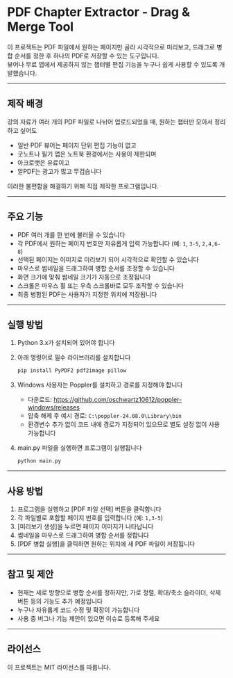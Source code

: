 # PDF Chapter Extractor - Drag & Merge Tool

이 프로젝트는 PDF 파일에서 원하는 페이지만 골라 시각적으로 미리보고, 드래그로 병합 순서를 정한 후 하나의 PDF로 저장할 수 있는 도구입니다.  
뷰어나 무료 앱에서 제공하지 않는 챕터별 편집 기능을 누구나 쉽게 사용할 수 있도록 개발했습니다.

---

## 제작 배경

강의 자료가 여러 개의 PDF 파일로 나뉘어 업로드되었을 때, 원하는 챕터만 모아서 정리하고 싶어도  
- 일반 PDF 뷰어는 페이지 단위 편집 기능이 없고  
- 굿노트나 필기 앱은 노트북 환경에서는 사용이 제한되며  
- 아크로뱃은 유료이고  
- 알PDF는 광고가 많고 무겁습니다  

이러한 불편함을 해결하기 위해 직접 제작한 프로그램입니다.

---

## 주요 기능

- PDF 여러 개를 한 번에 불러올 수 있습니다  
- 각 PDF에서 원하는 페이지 번호만 자유롭게 입력 가능합니다 (예: `1`, `3-5`, `2,4,6-8`)  
- 선택된 페이지는 이미지로 미리보기 되어 시각적으로 확인할 수 있습니다  
- 마우스로 썸네일을 드래그하여 병합 순서를 조정할 수 있습니다  
- 화면 크기에 맞춰 썸네일 크기가 자동으로 조정됩니다  
- 스크롤은 마우스 휠 또는 우측 스크롤바로 모두 조작할 수 있습니다  
- 최종 병합된 PDF는 사용자가 지정한 위치에 저장됩니다

---

## 실행 방법

1. Python 3.x가 설치되어 있어야 합니다
2. 아래 명령어로 필수 라이브러리를 설치합니다

    ```bash
    pip install PyPDF2 pdf2image pillow

3. Windows 사용자는 Poppler를 설치하고 경로를 지정해야 합니다  
   - 다운로드: https://github.com/oschwartz10612/poppler-windows/releases  
   - 압축 해제 후 예시 경로: `C:\poppler-24.08.0\Library\bin`  
   - 환경변수 추가 없이 코드 내에 경로가 지정되어 있으므로 별도 설정 없이 사용 가능합니다

4. main.py 파일을 실행하면 프로그램이 실행됩니다

    ```bash
    python main.py


---

## 사용 방법

1. 프로그램을 실행하고 [PDF 파일 선택] 버튼을 클릭합니다  
2. 각 파일별로 포함할 페이지 번호를 입력합니다 (예: `1,3-5`)  
3. [미리보기 생성]을 누르면 페이지 이미지가 나타납니다  
4. 썸네일을 마우스로 드래그하여 병합 순서를 정합니다  
5. [PDF 병합 실행]을 클릭하면 원하는 위치에 새 PDF 파일이 저장됩니다

---

## 참고 및 제안

- 현재는 세로 방향으로 병합 순서를 정하지만, 가로 정렬, 확대/축소 슬라이더, 삭제 버튼 등의 기능도 추가 예정입니다  
- 누구나 자유롭게 코드 수정 및 확장이 가능합니다  
- 사용 중 버그나 기능 제안이 있으면 이슈로 등록해 주세요

---

## 라이선스

이 프로젝트는 MIT 라이선스를 따릅니다.
